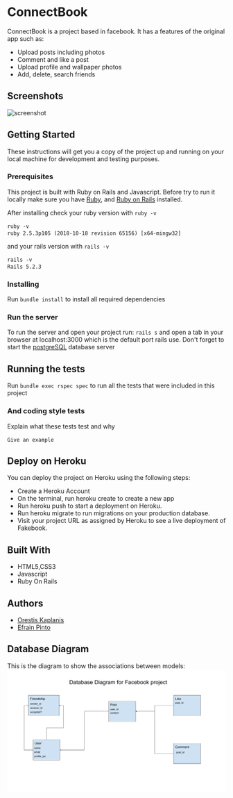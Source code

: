 # ConnectBook

ConnectBook is a project based in facebook. It has a features of the original app such as: 
* Upload posts including photos
* Comment and like a post
* Upload profile and wallpaper photos
* Add, delete, search friends

## Screenshots

 ![screenshot](https://github.com/userman95/facebook/blob/master/screensgots.png)
 
## Getting Started

These instructions will get you a copy of the project up and running on your local machine for development and testing purposes.

### Prerequisites

This project is built with Ruby on Rails and Javascript. Before try to run it locally make sure you have [Ruby](https://www.ruby-lang.org/en/documentation/installation/), and [Ruby on Rails](https://www.tutorialspoint.com/ruby-on-rails/rails-installation.htm) installed. 

After installing check your ruby version with `ruby -v`

```
ruby -v
ruby 2.5.3p105 (2018-10-18 revision 65156) [x64-mingw32]
```
and your rails version with `rails -v`

```
rails -v
Rails 5.2.3
```

### Installing

Run `bundle install` to install all required dependencies

### Run the server 

To run the server and open your project run: `rails s` and open a tab in your browser at localhost:3000 which is the default port rails use. Don't forget to start the [postgreSQL](https://tableplus.com/blog/2018/10/how-to-start-stop-restart-postgresql-server.html) database server

## Running the tests

Run `bundle exec rspec spec` to run all the tests that were included in this project 

### And coding style tests

Explain what these tests test and why

```
Give an example
```

## Deploy on Heroku

You can deploy the project on Heroku using the following steps:

* Create a Heroku Account
* On the terminal, run heroku create to create a new app
* Run heroku push to start a deployment on Heroku.
* Run heroku migrate to run migrations on your production database.
* Visit your project URL as assigned by Heroku to see a live deployment of Fakebook.

## Built With

* HTML5,CSS3
* Javascript
* Ruby On Rails

## Authors

* [Orestis Kaplanis](https://github.com/userman95)
* [Efrain Pinto](https://github.com/efrapp)

## Database Diagram
This is the diagram to show the associations between models: ![Database diagram](https://github.com/efrapp/facebook/blob/develop/public/facebook_db_diagram.png)
